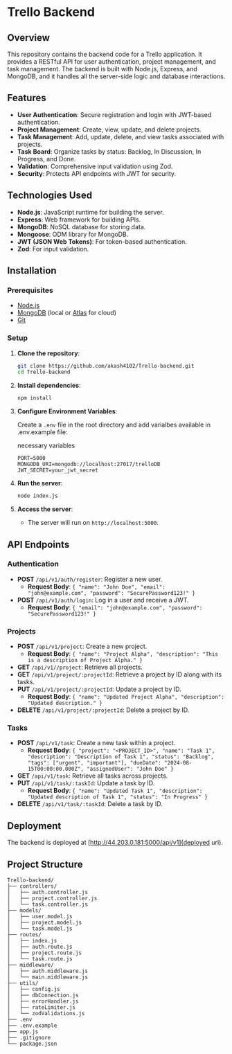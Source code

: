 
# Trello Backend

## Overview

This repository contains the backend code for a Trello application. It provides a RESTful API for user authentication, project management, and task management. The backend is built with Node.js, Express, and MongoDB, and it handles all the server-side logic and database interactions.

## Features

- **User Authentication**: Secure registration and login with JWT-based authentication.
- **Project Management**: Create, view, update, and delete projects.
- **Task Management**: Add, update, delete, and view tasks associated with projects.
- **Task Board**: Organize tasks by status: Backlog, In Discussion, In Progress, and Done.
- **Validation**: Comprehensive input validation using Zod.
- **Security**: Protects API endpoints with JWT for security.

## Technologies Used

- **Node.js**: JavaScript runtime for building the server.
- **Express**: Web framework for building APIs.
- **MongoDB**: NoSQL database for storing data.
- **Mongoose**: ODM library for MongoDB.
- **JWT (JSON Web Tokens)**: For token-based authentication.
- **Zod**: For input validation.

## Installation

### Prerequisites

- [Node.js](https://nodejs.org/en/download/)
- [MongoDB](https://www.mongodb.com/try/download/community) (local or [Atlas](https://www.mongodb.com/cloud/atlas) for cloud)
- [Git](https://git-scm.com/)

### Setup

1. **Clone the repository**:
   ```bash
   git clone https://github.com/akash4102/Trello-backend.git
   cd Trello-backend
   ```

2. **Install dependencies**:
   ```bash
   npm install
   ```

3. **Configure Environment Variables**:

   Create a `.env` file in the root directory and add varialbes available in .env.example file:

   necessary variables
   ```
   PORT=5000
   MONGODB_URI=mongodb://localhost:27017/trelloDB
   JWT_SECRET=your_jwt_secret
   ```

4. **Run the server**:
   ```bash
   node index.js
   ```

5. **Access the server**:
   - The server will run on `http://localhost:5000`.

## API Endpoints

### Authentication

- **POST** `/api/v1/auth/register`: Register a new user.
  - **Request Body**: `{ "name": "John Doe", "email": "john@example.com", "password": "SecurePassword123!" }`
- **POST** `/api/v1/auth/login`: Log in a user and receive a JWT.
  - **Request Body**: `{ "email": "john@example.com", "password": "SecurePassword123!" }`

### Projects

- **POST** `/api/v1/project`: Create a new project.
  - **Request Body**: `{ "name": "Project Alpha", "description": "This is a description of Project Alpha." }`
- **GET** `/api/v1//project`: Retrieve all projects.
- **GET** `/api/v1/project/:projectId`: Retrieve a project by ID along with its tasks.
- **PUT** `/api/v1/project/:projectId`: Update a project by ID.
  - **Request Body**: `{ "name": "Updated Project Alpha", "description": "Updated description." }`
- **DELETE** `/api/v1/project/:projectId`: Delete a project by ID.

### Tasks

- **POST** `/api/v1/task`: Create a new task within a project.
  - **Request Body**: `{ "project": "<PROJECT_ID>", "name": "Task 1", "description": "Description of Task 1", "status": "Backlog", "tags": ["urgent", "important"], "dueDate": "2024-08-15T00:00:00.000Z", "assignedUser": "John Doe" }`
- **GET** `/api/v1/task`: Retrieve all tasks across projects.
- **PUT** `/api/v1/task/:taskId`: Update a task by ID.
  - **Request Body**: `{ "name": "Updated Task 1", "description": "Updated description of Task 1", "status": "In Progress" }`
- **DELETE** `/api/v1/task/:taskId`: Delete a task by ID.

## Deployment

The backend is deployed at [http://44.203.0.181:5000/api/v1](deployed url).

## Project Structure

```
Trello-backend/
├── controllers/
│   ├── auth.controller.js
│   ├── project.controller.js
│   └── task.controller.js
├── models/
│   ├── user.model.js
│   ├── project.model.js
│   └── task.model.js
├── routes/
│   ├── index.js
│   ├── auth.route.js
│   ├── project.route.js
│   └── task.route.js
├── middleware/
│   ├── auth.middleware.js
│   └── main.middleware.js
├── utils/
│   ├── config.js
│   ├── dbConnection.js
│   ├── errorHandler.js
│   ├── rateLimiter.js
│   └── zodValidations.js
├── .env
├── .env.example
├── app.js
├── .gitignore
└── package.json
```